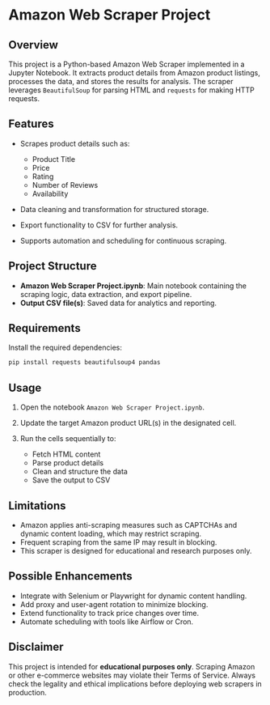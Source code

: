 # Amazon Web Scraper Project

## Overview

This project is a Python-based Amazon Web Scraper implemented in a Jupyter Notebook. It extracts product details from Amazon product listings, processes the data, and stores the results for analysis. The scraper leverages `BeautifulSoup` for parsing HTML and `requests` for making HTTP requests.

## Features

* Scrapes product details such as:

  * Product Title
  * Price
  * Rating
  * Number of Reviews
  * Availability
* Data cleaning and transformation for structured storage.
* Export functionality to CSV for further analysis.
* Supports automation and scheduling for continuous scraping.

## Project Structure

* **Amazon Web Scraper Project.ipynb**: Main notebook containing the scraping logic, data extraction, and export pipeline.
* **Output CSV file(s)**: Saved data for analytics and reporting.

## Requirements

Install the required dependencies:

```bash
pip install requests beautifulsoup4 pandas
```

## Usage

1. Open the notebook `Amazon Web Scraper Project.ipynb`.
2. Update the target Amazon product URL(s) in the designated cell.
3. Run the cells sequentially to:

   * Fetch HTML content
   * Parse product details
   * Clean and structure the data
   * Save the output to CSV

## Limitations

* Amazon applies anti-scraping measures such as CAPTCHAs and dynamic content loading, which may restrict scraping.
* Frequent scraping from the same IP may result in blocking.
* This scraper is designed for educational and research purposes only.

## Possible Enhancements

* Integrate with Selenium or Playwright for dynamic content handling.
* Add proxy and user-agent rotation to minimize blocking.
* Extend functionality to track price changes over time.
* Automate scheduling with tools like Airflow or Cron.

## Disclaimer

This project is intended for **educational purposes only**. Scraping Amazon or other e-commerce websites may violate their Terms of Service. Always check the legality and ethical implications before deploying web scrapers in production.
